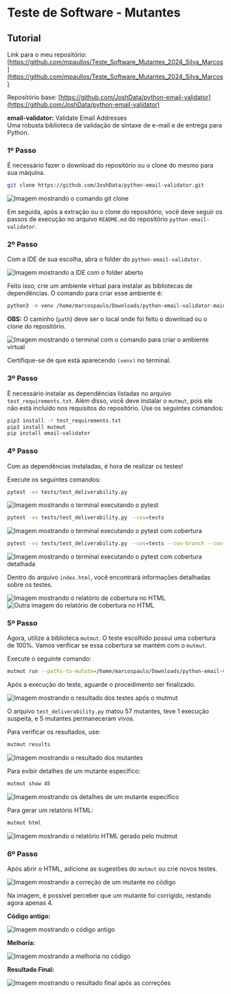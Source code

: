 # Teste de Software - Mutantes

## Tutorial

Link para o meu repositório: [https://github.com/mpaullos/Teste_Software_Mutantes_2024_Silva_Marcos](https://github.com/mpaullos/Teste_Software_Mutantes_2024_Silva_Marcos)

Repositório base: [https://github.com/JoshData/python-email-validator](https://github.com/JoshData/python-email-validator)

**email-validator:** Validate Email Addresses  
Uma robusta biblioteca de validação de sintaxe de e-mail e de entrega para Python.

### 1º Passo 

É necessário fazer o download do repositório ou o clone do mesmo para sua máquina.

```bash
git clone https://github.com/JoshData/python-email-validator.git
```

<img src="https://raw.githubusercontent.com/mpaullos/Teste_Software_Mutantes_2024_Silva_Marcos/main/artefatos/images/1.png" alt="Imagem mostrando o comando git clone" />

Em seguida, após a extração ou o clone do repositório, você deve seguir os passos de execução no arquivo `README.md` do repositório `python-email-validator`.

### 2º Passo 

Com a IDE de sua escolha, abra o folder do `python-email-validator`.

<img src="https://raw.githubusercontent.com/mpaullos/Teste_Software_Mutantes_2024_Silva_Marcos/main/artefatos/images/2.png" alt="Imagem mostrando a IDE com o folder aberto" />

Feito isso, crie um ambiente virtual para instalar as bibliotecas de dependências. O comando para criar esse ambiente é:

```bash
python3 -m venv /home/marcospaulo/Downloads/python-email-validator-main/venv
```

**OBS:** O caminho (`path`) deve ser o local onde foi feito o download ou o clone do repositório.

<img src="https://raw.githubusercontent.com/mpaullos/Teste_Software_Mutantes_2024_Silva_Marcos/main/artefatos/images/3.png" alt="Imagem mostrando o terminal com o comando para criar o ambiente virtual" />

Certifique-se de que está aparecendo `(venv)` no terminal.

### 3º Passo

É necessário instalar as dependências listadas no arquivo `test_requirements.txt`. Além disso, você deve instalar o `mutmut`, pois ele não está incluído nos requisitos do repositório. Use os seguintes comandos:

```bash
pip3 install -r test_requirements.txt
pip3 install mutmut
pip install email-validator
```

### 4º Passo

Com as dependências instaladas, é hora de realizar os testes!

Execute os seguintes comandos:

```bash
pytest -vv tests/test_deliverability.py
```

<img src="https://raw.githubusercontent.com/mpaullos/Teste_Software_Mutantes_2024_Silva_Marcos/main/artefatos/images/4.png" alt="Imagem mostrando o terminal executando o pytest" />

```bash
pytest -vv tests/test_deliverability.py --cov=tests
```

<img src="https://raw.githubusercontent.com/mpaullos/Teste_Software_Mutantes_2024_Silva_Marcos/main/artefatos/images/5.png" alt="Imagem mostrando o terminal executando o pytest com cobertura" />

```bash
pytest -vv tests/test_deliverability.py --cov=tests --cov-branch --cov-report html
```

<img src="https://raw.githubusercontent.com/mpaullos/Teste_Software_Mutantes_2024_Silva_Marcos/main/artefatos/images/6.png" alt="Imagem mostrando o terminal executando o pytest com cobertura detalhada" />

Dentro do arquivo `index.html`, você encontrará informações detalhadas sobre os testes.

<img src="https://raw.githubusercontent.com/mpaullos/Teste_Software_Mutantes_2024_Silva_Marcos/main/artefatos/images/7.png" alt="Imagem mostrando o relatório de cobertura no HTML" />
<img src="https://raw.githubusercontent.com/mpaullos/Teste_Software_Mutantes_2024_Silva_Marcos/main/artefatos/images/8.png" alt="Outra imagem do relatório de cobertura no HTML" />

### 5º Passo

Agora, utilize a biblioteca `mutmut`. O teste escolhido possui uma cobertura de 100%. Vamos verificar se essa cobertura se mantém com o `mutmut`.

Execute o seguinte comando:

```bash
mutmut run --paths-to-mutate=/home/marcospaulo/Downloads/python-email-validator-main/tests/test_deliverability.py
```

Após a execução do teste, aguarde o procedimento ser finalizado.

<img src="https://raw.githubusercontent.com/mpaullos/Teste_Software_Mutantes_2024_Silva_Marcos/main/artefatos/images/9.png" alt="Imagem mostrando o resultado dos testes após o mutmut" />

O arquivo `test_deliverability.py` matou 57 mutantes, teve 1 execução suspeita, e 5 mutantes permaneceram vivos.

Para verificar os resultados, use:

```bash
mutmut results
```

<img src="https://raw.githubusercontent.com/mpaullos/Teste_Software_Mutantes_2024_Silva_Marcos/main/artefatos/images/10.png" alt="Imagem mostrando o resultado dos mutantes" />

Para exibir detalhes de um mutante específico:

```bash
mutmut show 45
```

<img src="https://raw.githubusercontent.com/mpaullos/Teste_Software_Mutantes_2024_Silva_Marcos/main/artefatos/images/11.png" alt="Imagem mostrando os detalhes de um mutante específico" />

Para gerar um relatório HTML:

```bash
mutmut html
```

<img src="https://raw.githubusercontent.com/mpaullos/Teste_Software_Mutantes_2024_Silva_Marcos/main/artefatos/images/12.png" alt="Imagem mostrando o relatório HTML gerado pelo mutmut" />

### 6º Passo

Após abrir o HTML, adicione as sugestões do `mutmut` ou crie novos testes.

<img src="https://raw.githubusercontent.com/mpaullos/Teste_Software_Mutantes_2024_Silva_Marcos/main/artefatos/images/13.png" alt="Imagem mostrando a correção de um mutante no código" />

Na imagem, é possível perceber que um mutante foi corrigido, restando agora apenas 4.

**Código antigo:**

<img src="https://raw.githubusercontent.com/mpaullos/Teste_Software_Mutantes_2024_Silva_Marcos/main/artefatos/images/14.png" alt="Imagem mostrando o código antigo" />

**Melhoria:**

<img src="https://raw.githubusercontent.com/mpaullos/Teste_Software_Mutantes_2024_Silva_Marcos/main/artefatos/images/15.png" alt="Imagem mostrando a melhoria no código" />

**Resultado Final:**

<img src="https://raw.githubusercontent.com/mpaullos/Teste_Software_Mutantes_2024_Silva_Marcos/main/artefatos/images/16.png" alt="Imagem mostrando o resultado final após as correções" />
